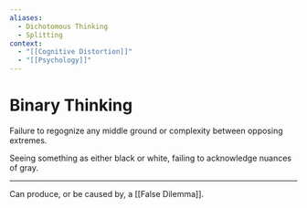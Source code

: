 ```yaml
---
aliases:
  - Dichotomous Thinking
  - Splitting
context:
  - "[[Cognitive Distortion]]"
  - "[[Psychology]]"
---
```


# Binary Thinking

Failure to regognize any middle ground or complexity between opposing extremes.

Seeing something as either black or white, failing to acknowledge nuances of gray.

---

Can produce, or be caused by, a [[False Dilemma]].
